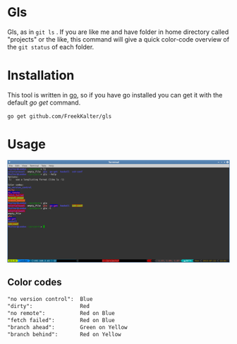 # Gls 

Gls, as in `git ls` . If you are like me and have folder in home directory called "projects" or the like, this command will give a quick color-code
overview of the `git status` of each folder.

# Installation

This tool is written in [go](golang.org), so if you have go installed you can get it with the default *go get* command.

    go get github.com/FreekKalter/gls

# Usage

![Screenshot](./Screenshot.png)


## Color codes

	"no version control":  Blue
	"dirty":               Red
	"no remote":           Red on Blue
	"fetch failed":        Red on Blue
	"branch ahead":        Green on Yellow
	"branch behind":       Red on Yellow


